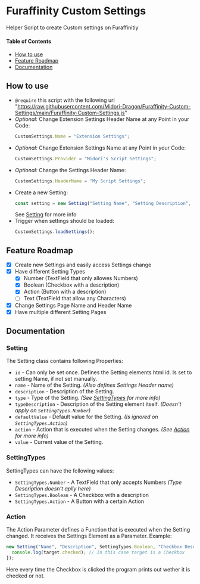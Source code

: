 # Furaffinity Custom Settings

Helper Script to create Custom settings on Furaffinitiy

#### Table of Contents

- [How to use](#how-to-use)
- [Feature Roadmap](#feature-roadmap)
- [Documentation](#documentation)

## How to use

- `@require` this script with the following url "https://raw.githubusercontent.com/Midori-Dragon/Furaffinity-Custom-Settings/main/Furaffinity-Custom-Settings.js"
- _Optional:_ Change Extension Settings Header Name at any Point in your Code:
  ```javascript
  CustomSettings.Name = "Extension Settings";
  ```
- _Optional:_ Change Extension Settings Name at any Point in your Code:
  ```javascript
  CustomSettings.Provider = "Midori's Script Settings";
  ```
- _Optional:_ Change the Settings Header Name:
  ```javascript
  CustomSettings.HeaderName = "My Script Settings";
  ```
- Create a new Setting:
  ```javascript
  const setting = new Setting("Setting Name", "Setting Description", SettingType, "Type Description", DefaultValue, Action);
  ```
  See [Setting](#setting) for more info
- Trigger when settings should be loaded:
  ```javascript
  CustomSettings.loadSettings();
  ```

## Feature Roadmap

- [x] Create new Settings and easily access Settings change
- [x] Have different Setting Types
  - [x] Number (TextField that only allowes Numbers)
  - [x] Boolean (Checkbox with a description)
  - [x] Action (Button with a description)
  - [ ] Text (TextField that allow any Characters)
- [x] Change Settings Page Name and Header Name
- [x] Have multiple different Setting Pages

## Documentation

### Setting

The Setting class contains following Properties:

- `id` - Can only be set once. Defines the Setting elements html id. Is set to setting Name, if not set manually.
- `name` - Name of the Setting. _(Also defines Settings Header name)_
- `description` - Description of the Setting.
- `type` - Type of the Setting. _(See [SettingTypes](#settingtypes) for more info)_
- `typeDescription` - Description of the Setting element itself. _(Doesn't apply on `SettingTypes.Number`)_
- `defaultValue` - Default value for the Setting. _(Is ignored on `SettingTypes.Action`)_
- `action` - Action that is executed when the Setting changes. _(See [Action](#action) for more info)_
- `value` - Current value of the Setting.

### SettingTypes

SettingTypes can have the following values:

- `SettingTypes.Number` - A TextField that only accepts Numbers _(Type Description doesn't aplly here)_
- `SettingTypes.Boolean` - A Checkbox with a description
- `SettingTypes.Action` - A Button with a certain Action

### Action

The Action Parameter defines a Function that is executed when the Setting changed. It receives the Settings Element as a Parameter. Example:

```javascript
new Setting("Name", "Description", SettingTypes.Boolean, "Checkbox Description", false, (target) => {
  console.log(target.checked); // In this case target is a Checkbox
});
```

Here every time the Checkbox is clicked the program prints out wether it is checked or not.
